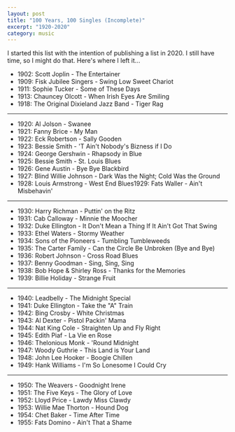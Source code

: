 ```yaml
---
layout: post
title: "100 Years, 100 Singles (Incomplete)"
excerpt: "1920-2020"
category: music
---
```


I started this list with the intention of publishing a list in 2020. I still have time, so I might do that. Here's where I left it...

- 1902: Scott Joplin - The Entertainer
- 1909: Fisk Jubilee Singers - Swing Low Sweet Chariot
- 1911: Sophie Tucker - Some of These Days
- 1913: Chauncey Olcott - When Irish Eyes Are Smiling
- 1918: The Original Dixieland Jazz Band - Tiger Rag

<hr>

- 1920: Al Jolson - Swanee
- 1921: Fanny Brice - My Man
- 1922: Eck Robertson - Sally Gooden
- 1923: Bessie Smith - 'T Ain't Nobody's Bizness if I Do
- 1924: George Gershwin - Rhapsody in Blue
- 1925: Bessie Smith - St. Louis Blues
- 1926: Gene Austin - Bye Bye Blackbird
- 1927: Blind Willie Johnson - Dark Was the Night; Cold Was the Ground
- 1928: Louis Armstrong - West End Blues1929: Fats Waller - Ain't Misbehavin'

<hr>

- 1930: Harry Richman - Puttin' on the Ritz
- 1931: Cab Calloway - Minnie the Moocher
- 1932: Duke Ellington - It Don't Mean a Thing If It Ain't Got That Swing
- 1933: Ethel Waters - Stormy Weather
- 1934: Sons of the Pioneers - Tumbling Tumbleweeds
- 1935: The Carter Family - Can the Circle Be Unbroken (Bye and Bye)
- 1936: Robert Johnson - Cross Road Blues
- 1937: Benny Goodman - Sing, Sing, Sing
- 1938: Bob Hope & Shirley Ross - Thanks for the Memories
- 1939: Billie Holiday - Strange Fruit

<hr>

- 1940: Leadbelly - The Midnight Special
- 1941: Duke Ellington - Take the "A" Train
- 1942: Bing Crosby - White Christmas
- 1943: Al Dexter - Pistol Packin' Mama
- 1944: Nat King Cole - Straighten Up and Fly Right
- 1945: Edith Piaf - La Vie en Rose
- 1946: Thelonious Monk - 'Round Midnight
- 1947: Woody Guthrie - This Land is Your Land
- 1948: John Lee Hooker - Boogie Chillen
- 1949: Hank Williams - I'm So Lonesome I Could Cry

<hr>

- 1950: The Weavers - Goodnight Irene
- 1951: The Five Keys - The Glory of Love
- 1952: Lloyd Price - Lawdy Miss Clawdy
- 1953: Willie Mae Thorton - Hound Dog
- 1954: Chet Baker - Time After Time
- 1955: Fats Domino - Ain't That a Shame
